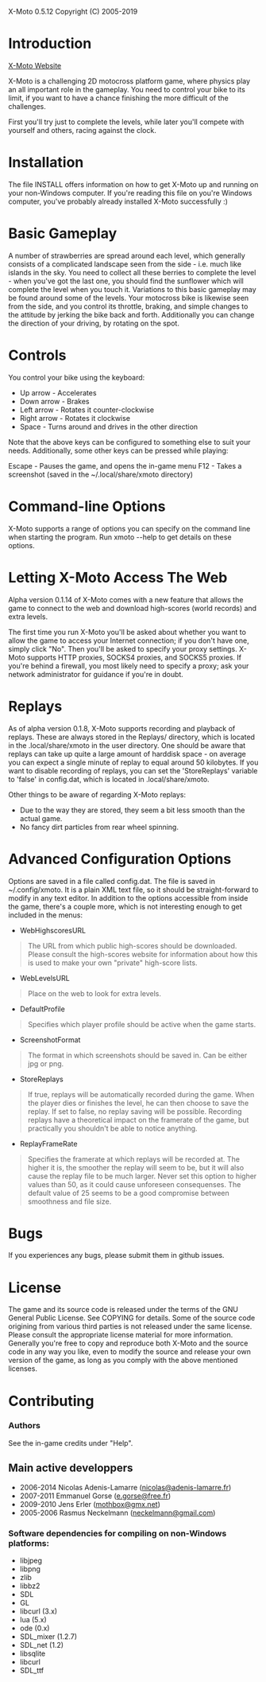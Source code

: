 X-Moto 0.5.12
Copyright (C) 2005-2019

# Introduction

[X-Moto Website](http://xmoto.tuxfamily.org)

X-Moto is a challenging 2D motocross platform game, where physics play 
an all important role in the gameplay. You need to control your bike to 
its limit, if you want to have a chance finishing the more difficult of 
the challenges. 

First you'll try just to complete the levels, while later you'll compete 
with yourself and others, racing against the clock.  

# Installation

The file INSTALL offers information on how to get X-Moto up and 
running on your non-Windows computer. If you're reading this file on
you're Windows computer, you've probably already installed X-Moto
successfully :)

# Basic Gameplay

A number of strawberries are spread around each level, which generally 
consists of a complicated landscape seen from the side - i.e. much like 
islands in the sky. You need to collect all these berries to 
complete the level - when you've got the last one, you should find 
the sunflower which will complete the level when you touch it. 
Variations to this basic gameplay may be found around some of the 
levels.
Your motocross bike is likewise seen from the side, 
and you control its throttle, braking, and simple changes to the 
attitude by jerking the bike back and forth. Additionally you can change 
the direction of your driving, by rotating on the spot. 

# Controls

You control your bike using the keyboard:

- Up arrow - Accelerates
- Down arrow - Brakes
- Left arrow - Rotates it counter-clockwise
- Right arrow - Rotates it clockwise
- Space - Turns around and drives in the other direction

Note that the above keys can be configured to something else to suit
your needs.
Additionally, some other keys can be pressed while playing:

Escape - Pauses the game, and opens the in-game menu
F12 - Takes a screenshot (saved in the ~/.local/share/xmoto directory)

# Command-line Options

X-Moto supports a range of options you can specify on the command
line when starting the program. Run xmoto --help to get details on these options.

# Letting X-Moto Access The Web

Alpha version 0.1.14 of X-Moto comes with a new feature that allows
the game to connect to the web and download high-scores (world 
records) and extra levels. 

The first time you run X-Moto you'll be asked about whether you want
to allow the game to access your Internet connection; if you don't
have one, simply click "No". Then you'll be asked to specify your
proxy settings. X-Moto supports HTTP proxies, SOCKS4 proxies, and
SOCKS5 proxies. If you're behind a firewall, you most likely need to
specify a proxy; ask your network administrator for guidance if 
you're in doubt.

# Replays

As of alpha version 0.1.8, X-Moto supports recording and playback of
replays. These are always stored in the Replays/ directory, which is
located in the .local/share/xmoto in the user directory.
One should be aware that replays can take up quite a large amount of
harddisk space - on average you can expect a single minute of replay
to equal around 50 kilobytes. If you want to disable recording of 
replays, you can set the 'StoreReplays' variable to 'false' in
config.dat, which is located in .local/share/xmoto. 

Other things to be aware of regarding X-Moto replays:

 - Due to the way they are stored, they seem a bit less smooth
   than the actual game.
 - No fancy dirt particles from rear wheel spinning.

# Advanced Configuration Options

Options are saved in a file called config.dat. The file is saved
in ~/.config/xmoto. 
It is a plain XML text file, so it should be straight-forward to modify 
in any text editor. In addition to the options accessible from inside 
the game, there's a couple more, which is not interesting enough to 
get included in the menus:

- WebHighscoresURL
> The URL from which public high-scores should be downloaded. Please consult the high-scores website for information about how this is used to make your own "private" high-score lists.
                    
- WebLevelsURL
> Place on the web to look for extra levels.

- DefaultProfile
> Specifies which player profile should be active when the game starts.
                    
- ScreenshotFormat
> The format in which screenshots should be saved in. Can be either jpg or png.                  

- StoreReplays
> If true, replays will be automatically recorded during the game. When the player dies or finishes the level, he can then choose to save the replay.  If set to false, no replay saving will be possible. Recording replays have a theoretical impact on the framerate of the game, but practically you shouldn't be able to notice anything.
                    
- ReplayFrameRate
> Specifies the framerate at which replays will be recorded at. The higher it is, the smoother the replay will seem to be, but it will also cause the replay file to be much larger. Never set this option to higher values than 50, as it could cause unforeseen consequenses. The default value of 25 seems to be a good compromise between smoothness and file size.   
 
# Bugs

If you experiences any bugs, please submit them in github issues.

# License

The game and its source code is released under the terms of the GNU 
General Public License. See COPYING for details.
Some of the source code origining from various third parties is not 
released under the same license. Please consult the appropriate 
license material for more information.
Generally you're free to copy and reproduce both X-Moto and the 
source code in any way you like, even to modify the source and release 
your own version of the game, as long as you comply with the 
above mentioned licenses.

# Contributing

### Authors

See the in-game credits under "Help".

## Main active developpers
- 2006-2014 Nicolas Adenis-Lamarre (nicolas@adenis-lamarre.fr)
- 2007-2011 Emmanuel Gorse (e.gorse@free.fr)
- 2009-2010 Jens Erler (mothbox@gmx.net)
- 2005-2006 Rasmus Neckelmann (neckelmann@gmail.com)

### Software dependencies for compiling on non-Windows platforms:

 - libjpeg
 - libpng
 - zlib
 - libbz2
 - SDL
 - GL
 - libcurl (3.x)
 - lua (5.x)
 - ode (0.x)
 - SDL_mixer (1.2.7)
 - SDL_net (1.2)
 - libsqlite
 - libcurl
 - SDL_ttf 
